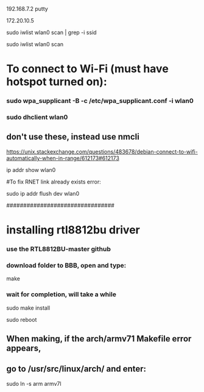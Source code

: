 192.168.7.2 putty

172.20.10.5

sudo iwlist wlan0 scan | grep -i ssid

sudo iwlist wlan0 scan

# To connect to Wi-Fi (must have hotspot turned on):
### sudo wpa_supplicant -B -c /etc/wpa_supplicant.conf -i wlan0
### sudo dhclient wlan0
## don't use these, instead use nmcli
https://unix.stackexchange.com/questions/483678/debian-connect-to-wifi-automatically-when-in-range/612173#612173


ip addr show wlan0

#To fix RNET link already exists error:

sudo ip addr flush dev wlan0


################################

# installing rtl8812bu driver
### use the RTL8812BU-master github
### download folder to BBB, open and type:
make

### wait for completion, will take a while
sudo make install

sudo reboot

## When making, if the arch/armv71 Makefile error appears,
## go to /usr/src/linux/arch/ and enter:
sudo ln -s arm armv7l


